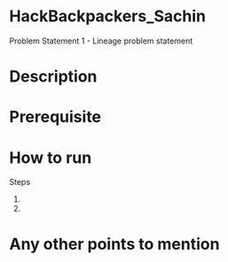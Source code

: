 # HackBackpackers_Sachin

Problem Statement 1 - Lineage problem statement

# Description

<Write some description for your solution>

 

# Prerequisite

<Write any prerequisites needed to run your solution>

 

# How to run

<Write steps to run your solution>

Steps

1. 

2. 
 

# Any other points to mention

<Any other points if you want to mention>
